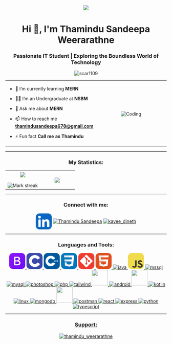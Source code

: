 <p align="center" ><img  src = "https://github.com/7oSkaaa/7oSkaaa/blob/main/Images/about_me.gif?raw=true" width = 100px></p>
<h1 align="center">Hi 👋, I'm Thamindu Sandeepa Weerarathne</h1>
<h3 align="center">Passionate IT Student | Exploring the Boundless World of Technology</h3>
<p align="center"> <img src="https://komarev.com/ghpvc/?username=thamindu-weerarathne&label=Profile%20views&color=0e75b6&style=flat" alt="scar1109" /> </p>

<table align="center">
<tr border="none">
<td width="50%" align="left">
  
- 🌱 I’m currently learning **MERN**

- 🧑‍🎓 I’m an Undergraduate at **NSBM**

- 💬 Ask me about **MERN**

- 📫 How to reach me **thamindusandeepa678@gmail.com**
  
- ⚡ Fun fact **Call me as Thamindu**

</td>
<td width="50%" align="center">

  <img align="center" alt="Coding" width="450" src="https://repository-images.githubusercontent.com/588181932/e36ec678-7984-4cdd-8e4c-a3932772ff8e">

  
  </td>
</tr>
</table>

---

<h3 align="center">My Statistics:</h3>
<p align="center">
<table align="center">
<tr border="none">
<td width="50%" align="center">
  
  <img  align="center"  src="https://github-readme-stats.vercel.app/api?username=thamindu-weerarathne&theme=dark&show_icons=true&count_private=true" />
  <br></br>
  <img  title="🔥 Get streak stats for your profile at git.io/streak-stats" alt="Mark streak" src="https://github-readme-streak-stats.herokuapp.com/?user=Scar1109&theme=dark&hide_border=false" /> 
</td>
<td width="50%" align="center">

  <img  align="center"  src="https://github-readme-stats.anuraghazra1.vercel.app/api/top-langs/?username=thamindu-weerarathne&theme=dark&hide_border=false&no-bg=true&no-frame=true&langs_count=10"/>
  
  </td>
</tr>
</table>

---

<h3 align="center">Connect with me:</h3>
<p align="center">
<a href="https://linkedin.com/in/Thamindu Weerarathne" target="blank"><img align="center" src="https://github.com/tandpfun/skill-icons/blob/main/icons/LinkedIn.svg" alt="kaveendinethma" height="50" width="50" /></a>
<a href="https://fb.com/Thamindu Sandeepa" target="blank"><img align="center" src="https://raw.githubusercontent.com/rahuldkjain/github-profile-readme-generator/master/src/images/icons/Social/facebook.svg" alt="Thamindu Sandeepa" height="50" width="50" /></a>
<a href="https://www.instagram.com/t_h_a_m_i_n_d_u/" target="blank"><img align="center" src="https://www.edigitalagency.com.au/wp-content/uploads/new-Instagram-icon-png-full-colour.png" alt="kavee_dineth" height="50" width="50" /></a>
</p>

---

<h3 align="center">Languages and Tools:</h3>
<p align="center"> 
  <a href="https://getbootstrap.com" target="_blank" rel="noreferrer"> 
    <img src="https://github.com/tandpfun/skill-icons/blob/main/icons/Bootstrap.svg" alt="bootstrap" width="50" height="50"> 
  </a> 
  <a href="https://www.cprogramming.com/" target="_blank" rel="noreferrer"> 
    <img src="https://github.com/tandpfun/skill-icons/blob/main/icons/C.svg" alt="c" width="50" height="50"/> 
  </a> 
  <a href="https://www.w3schools.com/cpp/" target="_blank"> 
    <img src="https://github.com/tandpfun/skill-icons/blob/main/icons/CPP.svg" alt="cplusplus" width="50" height="50"> 
  </a> 
  <a href="https://www.w3schools.com/css/" target="blank" rel="noreferrer"> 
    <img src="https://github.com/tandpfun/skill-icons/blob/main/icons/CSS.svg" alt="css3" width="50" height="50"/>
  </a> 
  <a href="https://git-scm.com/" target="_blank"> 
    <img src="https://github.com/tandpfun/skill-icons/blob/main/icons/Git.svg" width="50" height="50"/> 
  </a>
  <a href="https://www.w3.org/html/" target="_blank" rel="noreferrer"> 
    <img src="https://github.com/tandpfun/skill-icons/blob/main/icons/HTML.svg" alt="html5" width="50" height="50"/>
  </a> 
  <a href="https://www.java.com"> 
    <img src="https://github.com/tandpfun/skill-icons/blob/main/icons/Java.svg" alt="java" width="50" height="50"/> 
  </a> 
  <a href="https://developer.mozilla.org/en-US/docs/Web/JavaScript"> 
    <img src="https://github.com/tandpfun/skill-icons/blob/main/icons/JavaScript.svg" alt="javascript" width="50" height="50">
  </a> 
  <a href="https://www.microsoft.com/en-us/sql-server"> 
    <img src="https://github.com/Scar1109/skill-icons/blob/Scar1109/icons/microsoftSQL.sv" alt="mssql" width="50" height="50"/>
  </a> 
  <a href="https://www.mysql.com/" target="_blank"> 
    <img src="https://github.com/tandpfun/skill-icons/blob/main/icons/MySQL.svg" alt="mysql" width="50" height="50">
  </a> 
  <a href="https://www.photoshop.com/en"> 
    <img src="https://github.com/thamindu-weerarathne/skill-icons/blob/thamindu-weerarathne/icons/Photoshop.sv" alt="photoshop" width="50" height="50"/>
  </a> 
  <a href="https://www.php.net"> 
    <img src="https://github.com/thamindu-weerarathne/skill-icons/blob/thamindu-weerarathne/icons/PHP.svg" alt="php" width="50" height="50"/>
  </a> 
  <a href="https://tailwindcss.com/" target="_blank"> 
    <img src="https://github.com/thamindu-weerarathne/skill-icons/blob/thamindu-weerarathne/icons/Tailwind.svg" alt="tailwind" width="50" height="50"> 
  </a>
  <a href="https://www.blackmagicdesign.com/products/davinciresolve" target="_blank"> 
    <img src="https://github.com/Scar1109/skill-icons/blob/thamindu-weerarathne/icons/DavinciResolve.svg" width="50" height="50"/> 
  </a> 
  <a href="https://developer.android.com"> 
    <img src="https://github.com/thamindu-weerarathne/skill-icons/blob/main/icons/AndroidStudio.svg" alt="android" width="50" height="50">
  </a> 
  <a href="https://www.figma.com/" target="_blank"> 
    <img src="https://github.com/thamindu-weerarathne/skill-icons/blob/main/icons/Figma.svg" width="50" height="50"> 
  </a> 
  <a href="https://kotlinlang.org"> 
    <img src="https://github.com/thamindu-weerarathne/skill-icons/blob/main/icons/Kotlin.svg" alt="kotlin" width="50" height="50">
  </a> 
  <a href="https://www.linux.org/"> 
    <img src="https://github.com/thamindu-weerarathne/skill-icons/blob/main/icons/Linux.svg" alt="linux" width="50" height="50">
  </a>
  <a href="https://www.mongodb.com/"> 
    <img src="https://github.com/thamindu-weerarathne/skill-icons/blob/main/icons/MongoDB.sv" alt="mongodb" width="50" height="50"/>
  </a>
  <a href="https://nodejs.org"> 
    <img src="https://github.com/thamindu-weerarathne/skill-icons/blob/main/icons/NodeJS.svg" width="50" height="50"/> 
  </a>
  <a href="https://postman.com" target="_blank"> 
    <img src="https://github.com/thamindu-weerarathne/skill-icons/blob/main/icons/Postman.sv" alt="postman" width="50" height="50"/> 
  </a>
  <a href="https://reactjs.org/"> 
    <img src="https://github.com/thamindu-weerarathne/skill-icons/blob/main/icons/React.svg" alt="react" width="50" height="50"> 
  </a>
  <a href="https://expressjs.com"> 
    <img src="https://github.com/thamindu-weerarathne/skill-icons/blob/main/icons/ExpressJS.svg" alt="express" width="50" height="50"/>
  </a>
  <a href="https://www.python.org"> 
    <img src="https://github.com/Scar1109/skill-icons/blob/main/icons/Python.svg" alt="python" width="50" height="50"> 
  </a>
  <a href="https://www.typescriptlang.org/"> 
    <img src="https://github.com/Scar1109/skill-icons/blob/main/icons/TypeScript.svg" alt="typescript" width="50" height="50"> 
</p>


---

<h3 align="center">Support:</h3>
<p align="center"><a href="https://www.buymeacoffee.com/thamindu_weerarathne"> <img align="center" src="https://cdn.buymeacoffee.com/buttons/v2/default-yellow.png" height="50" width="210" alt="thamindu_weerarathne" /></a></p>
